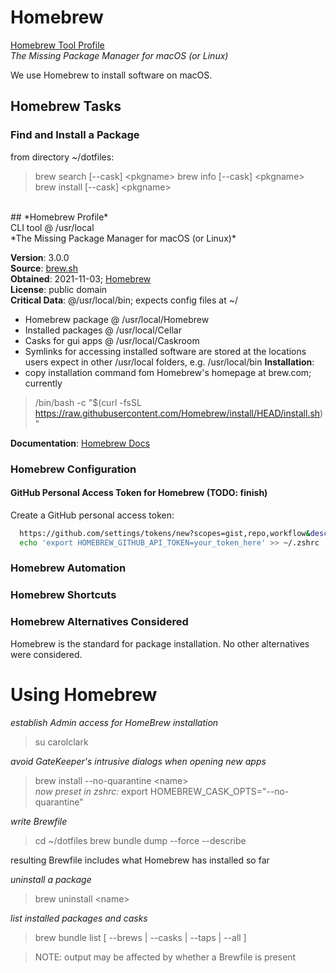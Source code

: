 # Homebrew
[Homebrew Tool Profile](#homebrew-profile)<br/>
*The Missing Package Manager for macOS (or Linux)*<br/>

We use Homebrew to install software on macOS.

## Homebrew Tasks

### Find and Install a Package
from directory ~/dotfiles:
> brew search 	[--cask] &lt;pkgname&gt;
> brew info   	[--cask] &lt;pkgname&gt;
> brew install	[--cask] &lt;pkgname&gt;

<br/>
## *Homebrew Profile*<br/>
CLI tool @ /usr/local<br/>
*The Missing Package Manager for macOS (or Linux)*<br/>

**Version**: 3.0.0<br/>
**Source**: [brew.sh](brew.sh)<br/>
**Obtained**: 2021-11-03; [Homebrew](brew.sh)<br/>
**License**: public domain<br/>
**Critical Data**: @/usr/local/bin; expects config files at ~/<br/>
- Homebrew package @ /usr/local/Homebrew
- Installed packages @ /usr/local/Cellar
- Casks for gui apps @ /usr/local/Caskroom
- Symlinks for accessing installed software are stored at the locations users expect
in other /usr/local folders, e.g. /usr/local/bin
**Installation**:<br/>
- copy installation command fom Homebrew's homepage at brew.com; currently
> /bin/bash -c "$(curl -fsSL https://raw.githubusercontent.com/Homebrew/install/HEAD/install.sh)"

**Documentation**: [Homebrew Docs](docs.brew.sh)<br/>

### Homebrew Configuration
#### GitHub Personal Access Token for Homebrew (TODO: finish)
Create a GitHub personal access token:
``` zsh
  https://github.com/settings/tokens/new?scopes=gist,repo,workflow&description=Homebrew
  echo 'export HOMEBREW_GITHUB_API_TOKEN=your_token_here' >> ~/.zshrc
```
### Homebrew Automation
### Homebrew Shortcuts
### Homebrew Alternatives Considered
Homebrew is the standard for package installation.
No other alternatives were considered.

# Using Homebrew
*establish Admin access for HomeBrew installation*
> su carolclark

*avoid GateKeeper's intrusive dialogs when opening new apps*
> brew install --no-quarantine &lt;name&gt;<br>
  *now preset in zshrc:*
  export HOMEBREW_CASK_OPTS="--no-quarantine"

*write Brewfile*
> cd ~/dotfiles
> brew bundle dump --force --describe<br>

  resulting Brewfile includes what Homebrew has installed so far

*uninstall a package*
> brew uninstall &lt;name&gt;<br>

*list installed packages and casks*<br>
> brew bundle list [ --brews | --casks | --taps | --all ]<br>

> NOTE: output may be affected by whether a Brewfile is present
